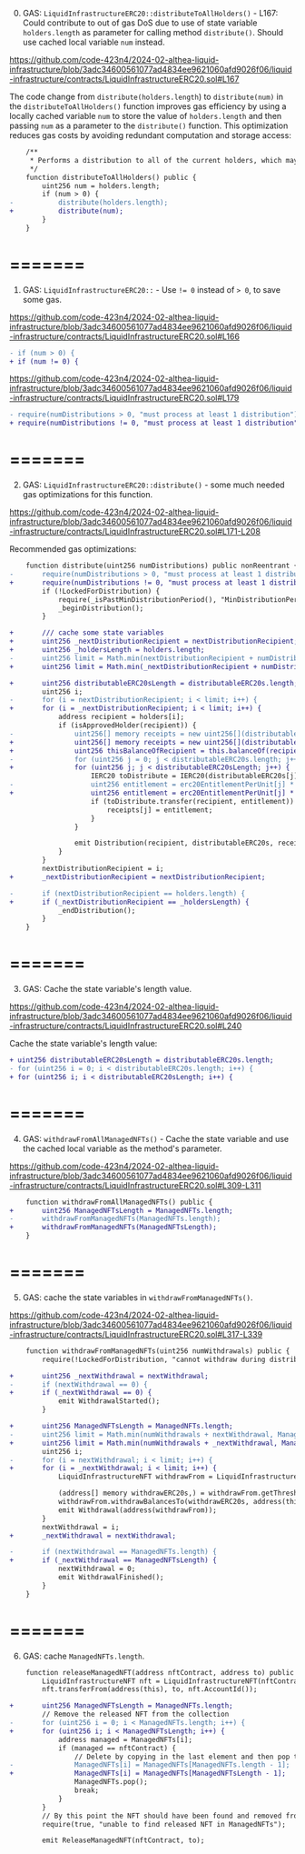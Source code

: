 0. GAS: `LiquidInfrastructureERC20::distributeToAllHolders()` - L167: Could contribute to out of gas DoS due to use of state variable `holders.length` as parameter for calling method `distribute()`. Should use cached local variable `num` instead.

https://github.com/code-423n4/2024-02-althea-liquid-infrastructure/blob/3adc34600561077ad4834ee9621060afd9026f06/liquid-infrastructure/contracts/LiquidInfrastructureERC20.sol#L167

The code change from `distribute(holders.length`) to `distribute(num)` in the `distributeToAllHolders()` function improves gas efficiency by using a locally cached variable `num` to store the value of `holders.length` and then passing `num` as a parameter to the `distribute()` function. This optimization reduces gas costs by avoiding redundant computation and storage access:
```diff
    /**
     * Performs a distribution to all of the current holders, which may trigger out of gas errors if there are too many holders
     */
    function distributeToAllHolders() public {
        uint256 num = holders.length;
        if (num > 0) {
-           distribute(holders.length);
+           distribute(num);
        }
    }
```

=======
=======

1. GAS: `LiquidInfrastructureERC20::` - Use `!= 0` instead of `> 0`, to save some gas.

https://github.com/code-423n4/2024-02-althea-liquid-infrastructure/blob/3adc34600561077ad4834ee9621060afd9026f06/liquid-infrastructure/contracts/LiquidInfrastructureERC20.sol#L166

```diff
- if (num > 0) {
+ if (num != 0) {
```
https://github.com/code-423n4/2024-02-althea-liquid-infrastructure/blob/3adc34600561077ad4834ee9621060afd9026f06/liquid-infrastructure/contracts/LiquidInfrastructureERC20.sol#L179
```diff
- require(numDistributions > 0, "must process at least 1 distribution");
+ require(numDistributions != 0, "must process at least 1 distribution");
```

=======
=======

2. GAS: `LiquidInfrastructureERC20::distribute()` - some much needed gas optimizations for this function.

https://github.com/code-423n4/2024-02-althea-liquid-infrastructure/blob/3adc34600561077ad4834ee9621060afd9026f06/liquid-infrastructure/contracts/LiquidInfrastructureERC20.sol#L171-L208

Recommended gas optimizations:
```diff
    function distribute(uint256 numDistributions) public nonReentrant {
-       require(numDistributions > 0, "must process at least 1 distribution"); 
+       require(numDistributions != 0, "must process at least 1 distribution");
        if (!LockedForDistribution) { 
            require(_isPastMinDistributionPeriod(), "MinDistributionPeriod not met");
            _beginDistribution(); 
        }

+		/// cache some state variables
+		uint256 _nextDistributionRecipient = nextDistributionRecipient;
+		uint256 _holdersLength = holders.length;
-       uint256 limit = Math.min(nextDistributionRecipient + numDistributions, holders.length);
+       uint256 limit = Math.min(_nextDistributionRecipient + numDistributions, _holdersLength);

+		uint256 distributableERC20sLength = distributableERC20s.length;
        uint256 i;
-       for (i = nextDistributionRecipient; i < limit; i++) {
+       for (i = _nextDistributionRecipient; i < limit; i++) {
            address recipient = holders[i];
            if (isApprovedHolder(recipient)) {
-               uint256[] memory receipts = new uint256[](distributableERC20s.length);
+               uint256[] memory receipts = new uint256[](distributableERC20sLength);
+				uint256 thisBalanceOfRecipient = this.balanceOf(recipient);
-               for (uint256 j = 0; j < distributableERC20s.length; j++) {
+               for (uint256 j; j < distributableERC20sLength; j++) { 
                    IERC20 toDistribute = IERC20(distributableERC20s[j]);
-                   uint256 entitlement = erc20EntitlementPerUnit[j] * this.balanceOf(recipient);
+                   uint256 entitlement = erc20EntitlementPerUnit[j] * thisBalanceOfRecipient;
                    if (toDistribute.transfer(recipient, entitlement)) {
                        receipts[j] = entitlement;
                    }
                }

                emit Distribution(recipient, distributableERC20s, receipts);
            }
        }
        nextDistributionRecipient = i;
+       _nextDistributionRecipient = nextDistributionRecipient;

-       if (nextDistributionRecipient == holders.length) {
+		if (_nextDistributionRecipient == _holdersLength) {
            _endDistribution();
        }
    }
```

=======
=======

3. GAS: Cache the state variable's length value.

https://github.com/code-423n4/2024-02-althea-liquid-infrastructure/blob/3adc34600561077ad4834ee9621060afd9026f06/liquid-infrastructure/contracts/LiquidInfrastructureERC20.sol#L240

Cache the state variable's length value:
```diff
+ uint256 distributableERC20sLength = distributableERC20s.length;
- for (uint256 i = 0; i < distributableERC20s.length; i++) { 
+ for (uint256 i; i < distributableERC20sLength; i++) { 
```

=======
=======

4. GAS: `withdrawFromAllManagedNFTs()` - Cache the state variable and use the cached local variable as the method's parameter.

https://github.com/code-423n4/2024-02-althea-liquid-infrastructure/blob/3adc34600561077ad4834ee9621060afd9026f06/liquid-infrastructure/contracts/LiquidInfrastructureERC20.sol#L309-L311

```diff
    function withdrawFromAllManagedNFTs() public { 
+		uint256 ManagedNFTsLength = ManagedNFTs.length;    
-   	withdrawFromManagedNFTs(ManagedNFTs.length);
+       withdrawFromManagedNFTs(ManagedNFTsLength); 
    }
```
=======
=======

5. GAS: cache the state variables in `withdrawFromManagedNFTs()`.

https://github.com/code-423n4/2024-02-althea-liquid-infrastructure/blob/3adc34600561077ad4834ee9621060afd9026f06/liquid-infrastructure/contracts/LiquidInfrastructureERC20.sol#L317-L339

```diff
    function withdrawFromManagedNFTs(uint256 numWithdrawals) public {
        require(!LockedForDistribution, "cannot withdraw during distribution");

+		uint256 _nextWithdrawal = nextWithdrawal;
-       if (nextWithdrawal == 0) {
+       if (_nextWithdrawal == 0) {
            emit WithdrawalStarted();
        }

+		uint256 ManagedNFTsLength = ManagedNFTs.length;
-       uint256 limit = Math.min(numWithdrawals + nextWithdrawal, ManagedNFTs.length);
+       uint256 limit = Math.min(numWithdrawals + _nextWithdrawal, ManagedNFTsLength);
        uint256 i;
-       for (i = nextWithdrawal; i < limit; i++) {
+       for (i = _nextWithdrawal; i < limit; i++) {
            LiquidInfrastructureNFT withdrawFrom = LiquidInfrastructureNFT(ManagedNFTs[i]);

            (address[] memory withdrawERC20s,) = withdrawFrom.getThresholds();
            withdrawFrom.withdrawBalancesTo(withdrawERC20s, address(this));
            emit Withdrawal(address(withdrawFrom));
        }
        nextWithdrawal = i;
+       _nextWithdrawal = nextWithdrawal;

-       if (nextWithdrawal == ManagedNFTs.length) {
+       if (_nextWithdrawal == ManagedNFTsLength) {
            nextWithdrawal = 0;
            emit WithdrawalFinished();
        }
    }
```
=======
=======

6. GAS: cache `ManagedNFTs.length`.

```diff
    function releaseManagedNFT(address nftContract, address to) public onlyOwner nonReentrant { 
        LiquidInfrastructureNFT nft = LiquidInfrastructureNFT(nftContract);
        nft.transferFrom(address(this), to, nft.AccountId()); 

+		uint256 ManagedNFTsLength = ManagedNFTs.length;
        // Remove the released NFT from the collection 
-       for (uint256 i = 0; i < ManagedNFTs.length; i++) {
+       for (uint256 i; i < ManagedNFTsLength; i++) {
            address managed = ManagedNFTs[i];
            if (managed == nftContract) {
                // Delete by copying in the last element and then pop the end
-               ManagedNFTs[i] = ManagedNFTs[ManagedNFTs.length - 1]; 
+               ManagedNFTs[i] = ManagedNFTs[ManagedNFTsLength - 1];
                ManagedNFTs.pop();
                break;
            } 
        }
        // By this point the NFT should have been found and removed from ManagedNFTs 
        require(true, "unable to find released NFT in ManagedNFTs"); 

        emit ReleaseManagedNFT(nftContract, to); 
```    